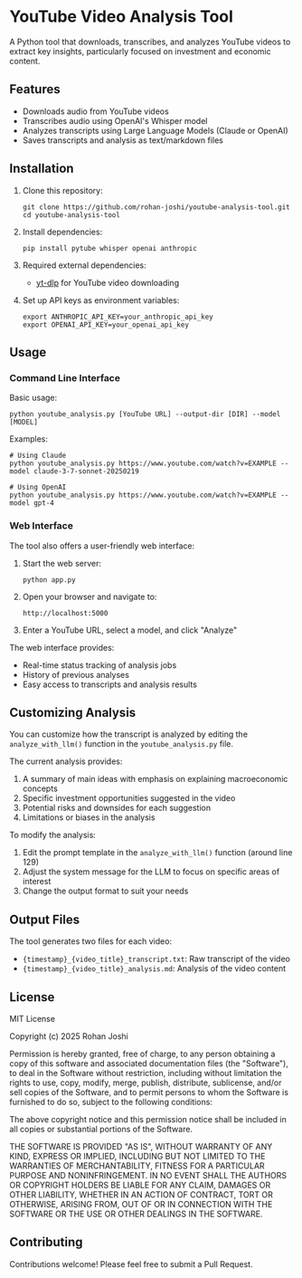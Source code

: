 # YouTube Video Analysis Tool

A Python tool that downloads, transcribes, and analyzes YouTube videos to extract key insights, particularly focused on investment and economic content.

## Features

- Downloads audio from YouTube videos
- Transcribes audio using OpenAI's Whisper model
- Analyzes transcripts using Large Language Models (Claude or OpenAI)
- Saves transcripts and analysis as text/markdown files

## Installation

1. Clone this repository:
   ```
   git clone https://github.com/rohan-joshi/youtube-analysis-tool.git
   cd youtube-analysis-tool
   ```

2. Install dependencies:
   ```
   pip install pytube whisper openai anthropic
   ```

3. Required external dependencies:
   - [yt-dlp](https://github.com/yt-dlp/yt-dlp) for YouTube video downloading

4. Set up API keys as environment variables:
   ```
   export ANTHROPIC_API_KEY=your_anthropic_api_key
   export OPENAI_API_KEY=your_openai_api_key
   ```

## Usage

### Command Line Interface

Basic usage:
```
python youtube_analysis.py [YouTube URL] --output-dir [DIR] --model [MODEL]
```

Examples:
```
# Using Claude
python youtube_analysis.py https://www.youtube.com/watch?v=EXAMPLE --model claude-3-7-sonnet-20250219

# Using OpenAI
python youtube_analysis.py https://www.youtube.com/watch?v=EXAMPLE --model gpt-4
```

### Web Interface

The tool also offers a user-friendly web interface:

1. Start the web server:
   ```
   python app.py
   ```

2. Open your browser and navigate to:
   ```
   http://localhost:5000
   ```

3. Enter a YouTube URL, select a model, and click "Analyze"

The web interface provides:
- Real-time status tracking of analysis jobs
- History of previous analyses
- Easy access to transcripts and analysis results

## Customizing Analysis

You can customize how the transcript is analyzed by editing the `analyze_with_llm()` function in the `youtube_analysis.py` file.

The current analysis provides:
1. A summary of main ideas with emphasis on explaining macroeconomic concepts
2. Specific investment opportunities suggested in the video
3. Potential risks and downsides for each suggestion
4. Limitations or biases in the analysis

To modify the analysis:

1. Edit the prompt template in the `analyze_with_llm()` function (around line 129)
2. Adjust the system message for the LLM to focus on specific areas of interest
3. Change the output format to suit your needs

## Output Files

The tool generates two files for each video:
- `{timestamp}_{video_title}_transcript.txt`: Raw transcript of the video
- `{timestamp}_{video_title}_analysis.md`: Analysis of the video content

## License

MIT License

Copyright (c) 2025 Rohan Joshi

Permission is hereby granted, free of charge, to any person obtaining a copy
of this software and associated documentation files (the "Software"), to deal
in the Software without restriction, including without limitation the rights
to use, copy, modify, merge, publish, distribute, sublicense, and/or sell
copies of the Software, and to permit persons to whom the Software is
furnished to do so, subject to the following conditions:

The above copyright notice and this permission notice shall be included in all
copies or substantial portions of the Software.

THE SOFTWARE IS PROVIDED "AS IS", WITHOUT WARRANTY OF ANY KIND, EXPRESS OR
IMPLIED, INCLUDING BUT NOT LIMITED TO THE WARRANTIES OF MERCHANTABILITY,
FITNESS FOR A PARTICULAR PURPOSE AND NONINFRINGEMENT. IN NO EVENT SHALL THE
AUTHORS OR COPYRIGHT HOLDERS BE LIABLE FOR ANY CLAIM, DAMAGES OR OTHER
LIABILITY, WHETHER IN AN ACTION OF CONTRACT, TORT OR OTHERWISE, ARISING FROM,
OUT OF OR IN CONNECTION WITH THE SOFTWARE OR THE USE OR OTHER DEALINGS IN THE
SOFTWARE.

## Contributing

Contributions welcome! Please feel free to submit a Pull Request.